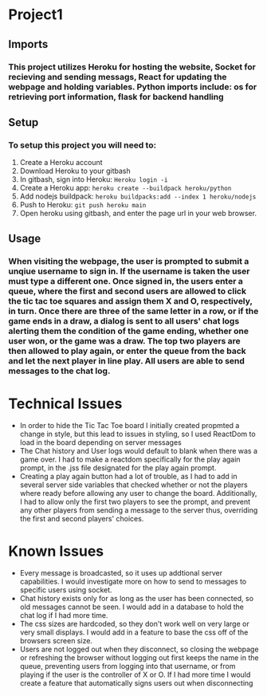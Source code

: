 # Project1
## Imports
### This project utilizes Heroku for hosting the website, Socket for recieving and sending messags, React for updating the webpage and holding variables. Python imports include: os for retrieving port information, flask for backend handling

## Setup
### To setup this project you will need to:
1. Create a Heroku account
2. Download Heroku to your gitbash
3. In gitbash, sign into Heroku: `Heroku login -i`
2. Create a Heroku app: `heroku create --buildpack heroku/python`
3. Add nodejs buildpack: `heroku buildpacks:add --index 1 heroku/nodejs`
4. Push to Heroku: `git push heroku main`
6. Open heroku using gitbash, and enter the page url in your web browser.

## Usage 
### When visiting the webpage, the user is prompted to submit a unqiue username to sign in. If the username is taken the user must type a different one. Once signed in, the users enter a queue, where the first and second users are allowed to click the tic tac toe squares and assign them X and O, respectively, in turn. Once there are three of the same letter in a row, or if the game ends in a draw, a dialog is sent to all users' chat logs alerting them the condition of the game ending, whether one user won, or the game was a draw. The top two players are then allowed to play again, or enter the queue from the back and let the next player in line play. All users are able to send messages to the chat log.

# Technical Issues
- In order to hide the Tic Tac Toe board I initially created propmted a change in style, but this lead to issues in styling, so I used ReactDom to load in the board depending on server messages
- The Chat history and User logs would default to blank when there was a game over. I had to make a reactdom specifically for the play again prompt, in the .jss file designated for the play again prompt.
- Creating a play again button had a lot of trouble, as I had to add in several server side variables that checked whether or not the players where ready before allowing any user to change the board. Additionally, I had to allow only the first two players to see the prompt, and prevent any other players from sending a message to the server thus, overriding the first and second players' choices.


# Known Issues
- Every message is broadcasted, so it uses up addtional server capabilities. I would investigate more on how to send to messages to specific users using socket.
- Chat history exists only for as long as the user has been connected, so old messages cannot be seen. I would add in a database to hold the chat log if I had more time.
- The css sizes are hardcoded, so they don't work well on very large or very small displays. I would add in a feature to base the css off of the browsers screen size.
- Users are not logged out when they disconnect, so closing the webpage or refreshing the browser without logging out first keeps the name in the queue, preventing users from logging into that username, or from playing if the user is the controller of X or O. If I had more time I would create a feature that automatically signs users out when disconnecting
